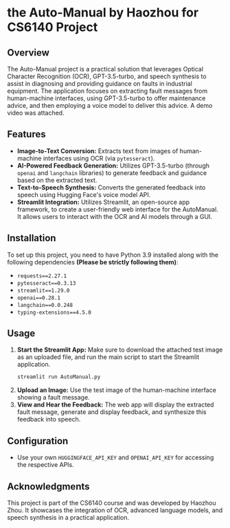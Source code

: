 
# the Auto-Manual by Haozhou for CS6140 Project

## Overview

The Auto-Manual project is a practical solution that leverages Optical Character Recognition (OCR), GPT-3.5-turbo, and speech synthesis to assist in diagnosing and providing guidance on faults in industrial equipment. The application focuses on extracting fault messages from human-machine interfaces, using GPT-3.5-turbo to offer maintenance advice, and then employing a voice model to deliver this advice. A demo video was attached.

## Features

- **Image-to-Text Conversion:** Extracts text from images of human-machine interfaces using OCR (via `pytesseract`).
- **AI-Powered Feedback Generation:** Utilizes GPT-3.5-turbo (through `openai` and `langchain` libraries) to generate feedback and guidance based on the extracted text.
- **Text-to-Speech Synthesis:** Converts the generated feedback into speech using Hugging Face's voice model API.
- **Streamlit Integration:** Utilizes Streamlit, an open-source app framework, to create a user-friendly web interface for the AutoManual. It allows users to interact with the OCR and AI models through a GUI.

## Installation

To set up this project, you need to have Python 3.9 installed along with the following dependencies **(Please be strictly following them)**:

- `requests==2.27.1`
- `pytesseract==0.3.13`
- `streamlit==1.29.0`
- `openai==0.28.1`
- `langchain==0.0.248`
- `typing-extensions==4.5.0`

## Usage

1. **Start the Streamlit App:** Make sure to download the attached test image as an uploaded file, and run the main script to start the Streamlit application.
   ```bash
   streamlit run AutoManual.py
   ```
2. **Upload an Image:** Use the test image of the human-machine interface showing a fault message.
3. **View and Hear the Feedback:** The web app will display the extracted fault message, generate and display feedback, and synthesize this feedback into speech.

## Configuration

- Use your own `HUGGINGFACE_API_KEY` and `OPENAI_API_KEY` for accessing the respective APIs.

## Acknowledgments

This project is part of the CS6140 course and was developed by Haozhou Zhou. It showcases the integration of OCR, advanced language models, and speech synthesis in a practical application.
